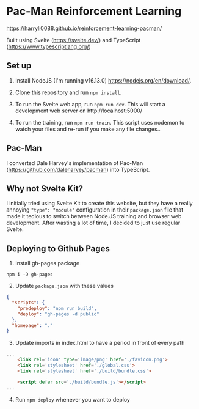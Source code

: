 # Pac-Man Reinforcement Learning

https://harryli0088.github.io/reinforcement-learning-pacman/


Built using Svelte (https://svelte.dev/) and TypeScript (https://www.typescriptlang.org/)

## Set up

1. Install NodeJS (I'm running v16.13.0) https://nodejs.org/en/download/.

2. Clone this repository and run `npm install`.

3. To run the Svelte web app, run `npm run dev`. This will start a development web server on http://localhost:5000/

4. To run the training, run `npm run train`. This script uses nodemon to watch your files and re-run if you make any file changes..


## Pac-Man

I converted Dale Harvey's implementation of Pac-Man (https://github.com/daleharvey/pacman) into TypeScript.

## Why not Svelte Kit?

I initially tried using Svelte Kit to create this website, but they have a really annoying `"type": "module"` configuration in their `package.json` file that made it tedious to switch between Node.JS training and browser web development. After wasting a lot of time, I decided to just use regular Svelte.

## Deploying to Github Pages
1. Install gh-pages package
```
npm i -D gh-pages
```
2. Update ```package.json``` with these values
```json
{
  "scripts": {
    "predeploy": "npm run build",
    "deploy": "gh-pages -d public"
  },
  "homepage": "."
}
```
3. Update imports in index.html to have a period in front of every path
```html
...
	<link rel='icon' type='image/png' href='./favicon.png'>
	<link rel='stylesheet' href='./global.css'>
	<link rel='stylesheet' href='./build/bundle.css'>

	<script defer src='./build/bundle.js'></script>
...
```
4. Run ```npm deploy``` whenever you want to deploy
